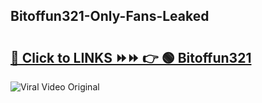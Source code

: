 
 ## Bitoffun321-Only-Fans-Leaked

# <h2><a href="https://clipsfans.com/Bitoffun321&ref=git">🔗 Click to LINKS ⏩⏩ 👉 🟢 Bitoffun321 </a></h2>

<a href="https://clipsfans.com/Bitoffun321&ref=git" rel="nofollow" data-target="animated-image.originalLink"><img src="https://i.ibb.co.com/xMMVF88/686577567.gif" alt="Viral Video Original" style="max-width: 100%; display: inline-block;" data-target="animated-image.originalImage"></a>

